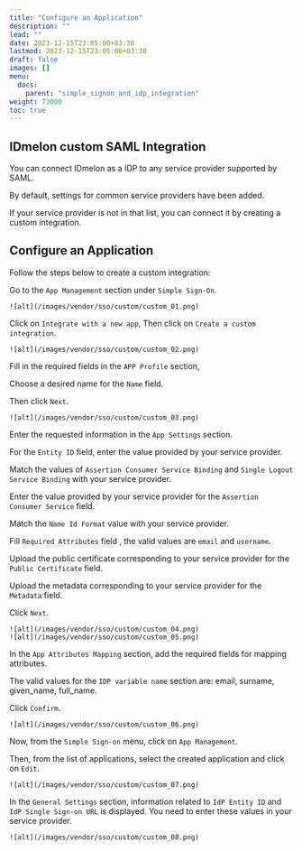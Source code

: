 ```yaml
---
title: "Configure an Application"
description: ""
lead: ""
date: 2023-12-15T23:05:00+03:30
lastmod: 2023-12-15T23:05:00+03:30
draft: false
images: []
menu:
  docs:
    parent: "simple_signon_and_idp_integration"
weight: 73000
toc: true
---
```



## IDmelon custom SAML Integration

You can connect IDmelon as a IDP to any service provider supported by SAML.

By default, settings for common service providers have been added.

If your service provider is not in that list, you can connect it by creating a custom integration.

## Configure an Application

Follow the steps below to create a custom integration:

Go to the `App Management` section under `Simple Sign-On`.

    ![alt](/images/vendor/sso/custom/custom_01.png)

Click on `Integrate with a new app`, Then click on `Create a custom integration`.

    ![alt](/images/vendor/sso/custom/custom_02.png)

Fill in the required fields in the `APP Profile` section,

Choose a desired name for the `Name` field.

Then click `Next`.

    ![alt](/images/vendor/sso/custom/custom_03.png)

Enter the requested information in the `App Settings` section.

For the `Entity ID` field, enter the value provided by your service provider.

Match the values of `Assertion Consumer Service Binding` and `Single Logout Service Binding` with your service provider.

Enter the value provided by your service provider for the `Assertion Consumer Service` field.

Match the `Name Id Format` value with your service provider.

Fill `Required Attributes` field , the valid values are `email` and `username`.

Upload the public certificate corresponding to your service provider for the `Public Certificate` field.

Upload the metadata corresponding to your service provider for the `Metadata` field.

Click `Next`.

    ![alt](/images/vendor/sso/custom/custom_04.png)
    ![alt](/images/vendor/sso/custom/custom_05.png)

In the `App Attributes Mapping` section, add the required fields for mapping attributes.

The valid values for the `IDP variable name` section are: email, surname, given_name, full_name.

Click `Confirm`.

    ![alt](/images/vendor/sso/custom/custom_06.png)

Now, from the `Simple Sign-on` menu, click on `App Management`.

Then, from the list of applications, select the created application and click on `Edit`.

    ![alt](/images/vendor/sso/custom/custom_07.png)

In the `General Settings` section, information related to `IdP Entity ID` and `IdP Single Sign-on URL` is displayed.
You need to enter these values in your service provider.

    ![alt](/images/vendor/sso/custom/custom_08.png)
